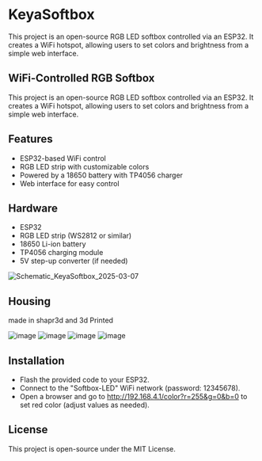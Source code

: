 # KeyaSoftbox
This project is an open-source RGB LED softbox controlled via an ESP32. It creates a WiFi hotspot, allowing users to set colors and brightness from a simple web interface.

## WiFi-Controlled RGB Softbox
This project is an open-source RGB LED softbox controlled via an ESP32. It creates a WiFi hotspot, allowing users to set colors and brightness from a simple web interface.

## Features
* ESP32-based WiFi control
* RGB LED strip with customizable colors
* Powered by a 18650 battery with TP4056 charger
* Web interface for easy control


## Hardware
* ESP32
* RGB LED strip (WS2812 or similar)
* 18650 Li-ion battery
* TP4056 charging module
* 5V step-up converter (if needed)

![Schematic_KeyaSoftbox_2025-03-07](https://github.com/user-attachments/assets/44b183ed-8898-4d14-a6af-8821a819be53)


## Housing 
made in shapr3d and 3d Printed

![image](https://github.com/user-attachments/assets/de884f51-e5bb-4d59-80f5-c997be9d9305)
![image](https://github.com/user-attachments/assets/ea596406-5163-4396-8b1b-741b6d90ebff)
![image](https://github.com/user-attachments/assets/f4377492-7796-4047-adfb-ade0fa8e10aa)
![image](https://github.com/user-attachments/assets/dbaa8488-fde8-49cf-987b-ab4e2b5aac71)


## Installation
* Flash the provided code to your ESP32.
* Connect to the "Softbox-LED" WiFi network (password: 12345678).
* Open a browser and go to http://192.168.4.1/color?r=255&g=0&b=0 to set red color (adjust values as needed).

## License
This project is open-source under the MIT License.
